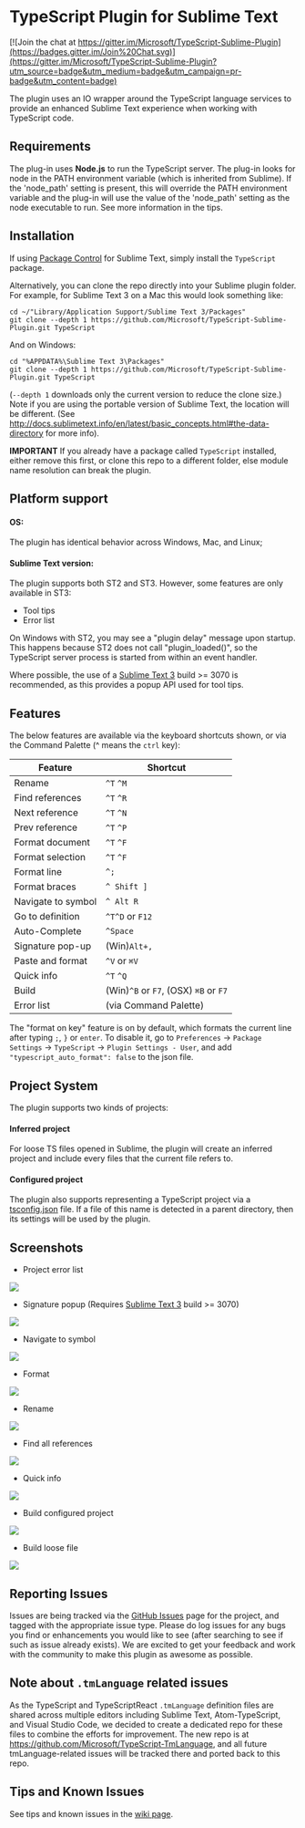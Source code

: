 TypeScript Plugin for Sublime Text
==================================

[![Join the chat at https://gitter.im/Microsoft/TypeScript-Sublime-Plugin](https://badges.gitter.im/Join%20Chat.svg)](https://gitter.im/Microsoft/TypeScript-Sublime-Plugin?utm_source=badge&utm_medium=badge&utm_campaign=pr-badge&utm_content=badge)

The plugin uses an IO wrapper around the TypeScript language services to provide an enhanced Sublime Text experience when working with TypeScript code.

Requirements
--------------

The plug-in uses **Node.js** to run the TypeScript server.  The plug-in looks for node in the PATH environment variable (which is inherited from Sublime).  If the 'node\_path' setting is present, this will override the PATH environment variable and the plug-in will use the value of the 'node\_path' setting as the node executable to run.  See more information in the tips.

Installation
------------
If using [Package Control](https://packagecontrol.io/) for Sublime Text, simply install the `TypeScript` package.

Alternatively, you can clone the repo directly into your Sublime plugin folder.  For example, for Sublime Text 3 on a Mac this would look something like:
```
cd ~/"Library/Application Support/Sublime Text 3/Packages"
git clone --depth 1 https://github.com/Microsoft/TypeScript-Sublime-Plugin.git TypeScript
```
And on Windows:
```
cd "%APPDATA%\Sublime Text 3\Packages"
git clone --depth 1 https://github.com/Microsoft/TypeScript-Sublime-Plugin.git TypeScript
```
(`--depth 1` downloads only the current version to reduce the clone size.)  
Note if you are using the portable version of Sublime Text, the location will be different.  (See http://docs.sublimetext.info/en/latest/basic_concepts.html#the-data-directory for more info).

**IMPORTANT** If you already have a package called `TypeScript` installed, either remove this first, or clone this repo to a different folder, else module name resolution can break the plugin.

Platform support
----------------
#### OS:
The plugin has identical behavior across Windows, Mac, and Linux;

#### Sublime Text version:
The plugin supports both ST2 and ST3. However, some features are only available in ST3:
+ Tool tips
+ Error list
	
On Windows with ST2, you may see a "plugin delay" message upon startup.  This happens because ST2 does not call "plugin_loaded()", so the TypeScript server process is started from within an event handler.

Where possible, the use of a [Sublime Text 3](http://www.sublimetext.com/3) build >= 3070 is recommended, as this provides a popup API used for tool tips.

Features
--------
The below features are available via the keyboard shortcuts shown, or via the Command Palette (^ means the `ctrl` key):

|Feature           | Shortcut        |
|------------------|-----------------|
|Rename            | `^T` `^M`       |
|Find references   | `^T` `^R`       |
|Next reference    | `^T` `^N`       |
|Prev reference    | `^T` `^P`       |
|Format document   | `^T` `^F`       |
|Format selection  | `^T` `^F`       |
|Format line       | `^;`            |
|Format braces     | `^ Shift ]`     |
|Navigate to symbol| `^ Alt R`       |
|Go to definition  | `^T^D` or `F12` |
|Auto-Complete     | `^Space`        |
|Signature pop-up  | (Win)`Alt+,`    |
|Paste and format  | `^V` or <code>&#8984;V</code> |
|Quick info        | `^T` `^Q`       |
|Build		   | (Win)`^B` or `F7`, (OSX) `⌘B` or `F7`   |
|Error list        | (via Command Palette) |

The "format on key" feature is on by default, which formats the current line after typing `;`, `}` or `enter`.
To disable it, go to `Preferences` -> `Package Settings` -> `TypeScript` -> `Plugin Settings - User`, and add 
`"typescript_auto_format": false` to the json file.

Project System
------
The plugin supports two kinds of projects:

#### Inferred project

For loose TS files opened in Sublime, the plugin will create an inferred project and include every files that the current file refers to.

#### Configured project

The plugin also supports representing a TypeScript project via a [tsconfig.json](https://github.com/Microsoft/TypeScript/pull/1692) file. If a file of this name is detected in a parent directory, then its settings will be used by the plugin.

Screenshots
------
- Project error list

![](https://raw.githubusercontent.com/Microsoft/TypeScript-Sublime-Plugin/master/screenshots/errorlist.gif)

- Signature popup (Requires [Sublime Text 3](http://www.sublimetext.com/3) build >= 3070)
 
![](https://raw.githubusercontent.com/Microsoft/TypeScript-Sublime-Plugin/master/screenshots/signature.gif)

- Navigate to symbol

![](https://raw.githubusercontent.com/Microsoft/TypeScript-Sublime-Plugin/master/screenshots/navigateToSymbol.gif)

- Format

![](https://raw.githubusercontent.com/Microsoft/TypeScript-Sublime-Plugin/master/screenshots/format.gif)

- Rename

![](https://raw.githubusercontent.com/Microsoft/TypeScript-Sublime-Plugin/master/screenshots/build_tsconfig.gif)

- Find all references

![](https://raw.githubusercontent.com/Microsoft/TypeScript-Sublime-Plugin/master/screenshots/find_ref.gif)

- Quick info

![](https://raw.githubusercontent.com/Microsoft/TypeScript-Sublime-Plugin/master/screenshots/quickinfo.gif)

- Build configured project

![](https://raw.githubusercontent.com/Microsoft/TypeScript-Sublime-Plugin/master/screenshots/build_tsconfig.gif)

- Build loose file

![](https://raw.githubusercontent.com/Microsoft/TypeScript-Sublime-Plugin/master/screenshots/build_loose_file.gif)

Reporting Issues
-------
Issues are being tracked via the [GitHub Issues](https://github.com/Microsoft/TypeScript-Sublime-Plugin/issues) page for the project, and tagged with the appropriate issue type. Please do log issues for any bugs you find or enhancements you would like to see (after searching to see if such as issue already exists).  We are excited to get your feedback and work with the community to make this plugin as awesome as possible.

Note about `.tmLanguage` related issues
--------------
As the TypeScript and TypeScriptReact `.tmLanguage` definition files are shared across multiple editors including Sublime Text, Atom-TypeScript, and Visual Studio Code, we decided to create a dedicated repo for these files to combine the efforts for improvement. 
The new repo is at https://github.com/Microsoft/TypeScript-TmLanguage, and all future tmLanguage-related issues will be tracked there and ported back to this repo.

Tips and Known Issues
----
See tips and known issues in the [wiki page](https://github.com/Microsoft/TypeScript-Sublime-Plugin/wiki/Tips-and-Known-Issues).

